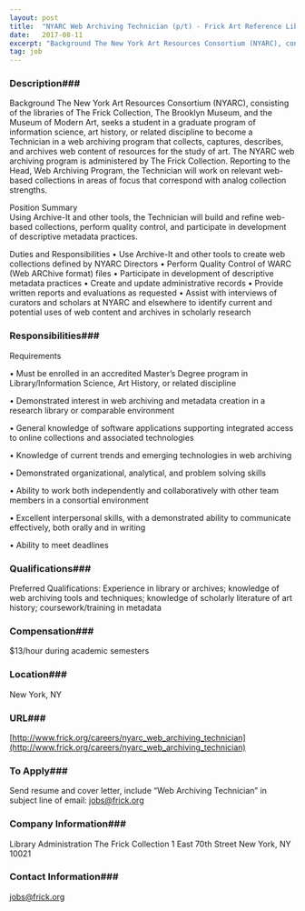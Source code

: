 ```yaml
---
layout: post
title:  "NYARC Web Archiving Technician (p/t) - Frick Art Reference Library"
date:   2017-08-11
excerpt: "Background The New York Art Resources Consortium (NYARC), consisting of the libraries of The Frick Collection, The Brooklyn Museum, and the Museum of Modern Art, seeks a student in a graduate program of information science, art history, or related discipline to become a Technician in a web archiving program that..."
tag: job
---
```


### Description###

Background
The New York Art Resources Consortium (NYARC), consisting of the libraries of The Frick Collection, The Brooklyn Museum, and the Museum of Modern Art, seeks a student in a graduate program of information science, art history, or related discipline to become a Technician in a web archiving program that collects, captures, describes, and archives web content of resources for the study of art. The NYARC web archiving program is administered by The Frick Collection. Reporting to the Head, Web Archiving Program, the Technician will work on relevant web-based collections in areas of focus that correspond with analog collection strengths.

Position Summary  
Using Archive-It and other tools, the Technician will build and refine web-based collections, perform quality control, and participate in development of descriptive metadata practices.

Duties and Responsibilities
•	Use Archive-It and other tools to create web collections defined by NYARC Directors
•	Perform Quality Control of WARC (Web ARChive format) files
•	Participate in development of descriptive metadata practices 
•	Create and update administrative records
•	Provide written reports and evaluations as requested
•	Assist with interviews of curators and scholars at NYARC and elsewhere to identify current and potential uses of web content and archives in scholarly research



### Responsibilities###

Requirements

• 	Must be enrolled in an accredited Master’s Degree program in Library/Information Science, Art History, or related discipline

• 	Demonstrated interest in web archiving and metadata creation in a research library or comparable environment 

• 	General knowledge of software applications supporting integrated access to online collections and associated technologies 

• 	Knowledge of current trends and emerging technologies in web archiving 

• 	Demonstrated organizational, analytical, and problem solving skills 

• 	Ability to work both independently and collaboratively with other team members in a consortial environment 

• 	Excellent interpersonal skills, with a demonstrated ability to communicate effectively, both orally and in writing 

• 	Ability to meet deadlines 



### Qualifications###

Preferred Qualifications:  Experience in library or archives; knowledge of web archiving tools and techniques; knowledge of scholarly literature of art history; coursework/training in metadata 


### Compensation###

$13/hour during academic semesters


### Location###

New York, NY


### URL###

[http://www.frick.org/careers/nyarc_web_archiving_technician](http://www.frick.org/careers/nyarc_web_archiving_technician)

### To Apply###

Send resume and cover letter, include “Web Archiving Technician” in subject line of email:	 jobs@frick.org


### Company Information###

Library Administration 
The Frick Collection 
1 East 70th Street
New York, NY  10021


### Contact Information###

jobs@frick.org

